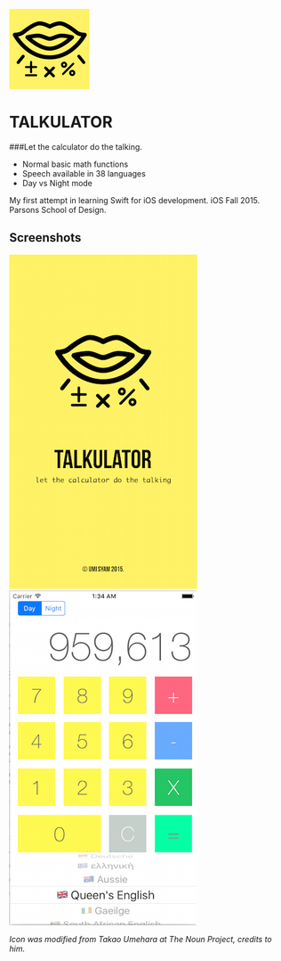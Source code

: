 ![icon](https://github.com/umisyam/Talkulator/blob/master/images/Icon-72@2x.png?raw=true) 
# TALKULATOR  
###Let the calculator do the talking.
+ Normal basic math functions
+ Speech available in 38 languages 
+ Day vs Night mode

My first attempt in learning Swift for iOS development. iOS Fall 2015. Parsons School of Design.

## Screenshots
![ScreenShot0](https://github.com/umisyam/Talkulator/blob/master/images/scrshot0.png?raw=true) 
![ScreenShot1](https://github.com/umisyam/Talkulator/blob/master/images/scrshot1.png?raw=true) 

*Icon was modified from Takao Umehara at The Noun Project, credits to him.*